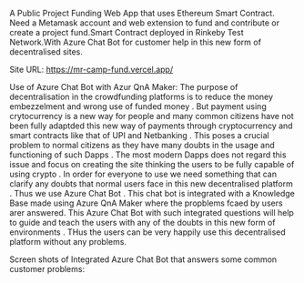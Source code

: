 A Public Project Funding Web App that uses Ethereum Smart Contract. Need a Metamask account and web extension to fund and contribute or create a project fund.Smart Contract deployed in Rinkeby Test Network.With Azure Chat Bot for customer help in this new form of decentralised sites.

Site URL: https://mr-camp-fund.vercel.app/

Use of Azure Chat Bot with Azur QnA Maker:
  The purpose of decentralisation in the crowdfunding platforms is to reduce the money embezzelment and wrong use of funded money . But payment using crytocurrency is  a new way for people and many common citizens have not been fully adaptded this new way of payments through cryptocurrency and smart contracts like that of UPI and Netbanking . This poses a crucial problem to normal citizens as they have many doubts in the usage and functioning of such Dapps . The most modern Dapps does not regard this issue and focus on creating the site thinking the users to be fully capable of using crypto . In order for everyone to use we need something that can clarify any doubts that normal users face in this new decentralised platform . Thus we use Azure Chat Bot . This chat bot is integrated with a Knowledge Base made using Azure QnA Maker where the propblems fcaed by users arer answered. This Azure Chat Bot with such integrated questions will help to guide and teach the users with any of the doubts in this new form of environments . THus the users can be very happily use this decentralised platform without any problems.
  
  Screen shots of Integrated Azure Chat Bot that answers some common customer problems:
